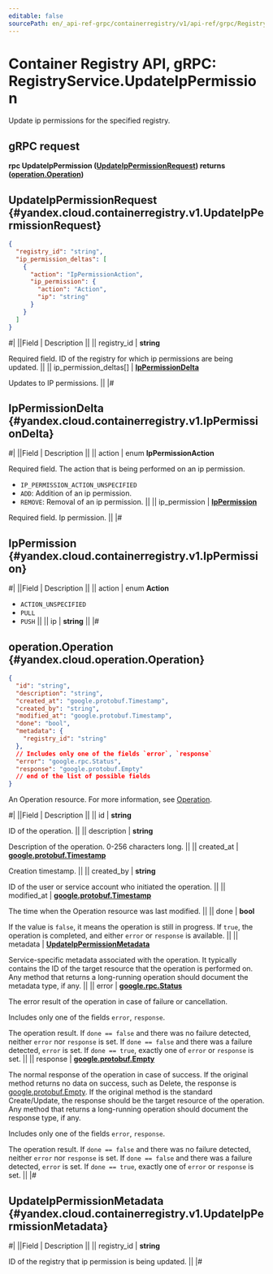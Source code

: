 ```yaml
---
editable: false
sourcePath: en/_api-ref-grpc/containerregistry/v1/api-ref/grpc/Registry/updateIpPermission.md
---
```


# Container Registry API, gRPC: RegistryService.UpdateIpPermission

Update ip permissions for the specified registry.

## gRPC request

**rpc UpdateIpPermission ([UpdateIpPermissionRequest](#yandex.cloud.containerregistry.v1.UpdateIpPermissionRequest)) returns ([operation.Operation](#yandex.cloud.operation.Operation))**

## UpdateIpPermissionRequest {#yandex.cloud.containerregistry.v1.UpdateIpPermissionRequest}

```json
{
  "registry_id": "string",
  "ip_permission_deltas": [
    {
      "action": "IpPermissionAction",
      "ip_permission": {
        "action": "Action",
        "ip": "string"
      }
    }
  ]
}
```

#|
||Field | Description ||
|| registry_id | **string**

Required field. ID of the registry for which ip permissions are being updated. ||
|| ip_permission_deltas[] | **[IpPermissionDelta](#yandex.cloud.containerregistry.v1.IpPermissionDelta)**

Updates to IP permissions. ||
|#

## IpPermissionDelta {#yandex.cloud.containerregistry.v1.IpPermissionDelta}

#|
||Field | Description ||
|| action | enum **IpPermissionAction**

Required field. The action that is being performed on an ip permission.

- `IP_PERMISSION_ACTION_UNSPECIFIED`
- `ADD`: Addition of an ip permission.
- `REMOVE`: Removal of an ip permission. ||
|| ip_permission | **[IpPermission](#yandex.cloud.containerregistry.v1.IpPermission)**

Required field. Ip permission. ||
|#

## IpPermission {#yandex.cloud.containerregistry.v1.IpPermission}

#|
||Field | Description ||
|| action | enum **Action**

- `ACTION_UNSPECIFIED`
- `PULL`
- `PUSH` ||
|| ip | **string** ||
|#

## operation.Operation {#yandex.cloud.operation.Operation}

```json
{
  "id": "string",
  "description": "string",
  "created_at": "google.protobuf.Timestamp",
  "created_by": "string",
  "modified_at": "google.protobuf.Timestamp",
  "done": "bool",
  "metadata": {
    "registry_id": "string"
  },
  // Includes only one of the fields `error`, `response`
  "error": "google.rpc.Status",
  "response": "google.protobuf.Empty"
  // end of the list of possible fields
}
```

An Operation resource. For more information, see [Operation](/docs/api-design-guide/concepts/operation).

#|
||Field | Description ||
|| id | **string**

ID of the operation. ||
|| description | **string**

Description of the operation. 0-256 characters long. ||
|| created_at | **[google.protobuf.Timestamp](https://developers.google.com/protocol-buffers/docs/reference/google.protobuf#timestamp)**

Creation timestamp. ||
|| created_by | **string**

ID of the user or service account who initiated the operation. ||
|| modified_at | **[google.protobuf.Timestamp](https://developers.google.com/protocol-buffers/docs/reference/google.protobuf#timestamp)**

The time when the Operation resource was last modified. ||
|| done | **bool**

If the value is `false`, it means the operation is still in progress.
If `true`, the operation is completed, and either `error` or `response` is available. ||
|| metadata | **[UpdateIpPermissionMetadata](#yandex.cloud.containerregistry.v1.UpdateIpPermissionMetadata)**

Service-specific metadata associated with the operation.
It typically contains the ID of the target resource that the operation is performed on.
Any method that returns a long-running operation should document the metadata type, if any. ||
|| error | **[google.rpc.Status](https://cloud.google.com/tasks/docs/reference/rpc/google.rpc#status)**

The error result of the operation in case of failure or cancellation.

Includes only one of the fields `error`, `response`.

The operation result.
If `done == false` and there was no failure detected, neither `error` nor `response` is set.
If `done == false` and there was a failure detected, `error` is set.
If `done == true`, exactly one of `error` or `response` is set. ||
|| response | **[google.protobuf.Empty](https://developers.google.com/protocol-buffers/docs/reference/google.protobuf#google.protobuf.Empty)**

The normal response of the operation in case of success.
If the original method returns no data on success, such as Delete,
the response is [google.protobuf.Empty](https://developers.google.com/protocol-buffers/docs/reference/google.protobuf#google.protobuf.Empty).
If the original method is the standard Create/Update,
the response should be the target resource of the operation.
Any method that returns a long-running operation should document the response type, if any.

Includes only one of the fields `error`, `response`.

The operation result.
If `done == false` and there was no failure detected, neither `error` nor `response` is set.
If `done == false` and there was a failure detected, `error` is set.
If `done == true`, exactly one of `error` or `response` is set. ||
|#

## UpdateIpPermissionMetadata {#yandex.cloud.containerregistry.v1.UpdateIpPermissionMetadata}

#|
||Field | Description ||
|| registry_id | **string**

ID of the registry that ip permission is being updated. ||
|#